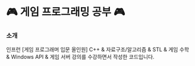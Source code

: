 # 🎮 게임 프로그래밍 공부 🎮

### 소개
인프런 [게임 프로그래머 입문 올인원] C++ & 자료구조/알고리즘 & STL & 게임 수학 & Windows API & 게임 서버 강의를 수강하면서 작성한 코드입니다.
